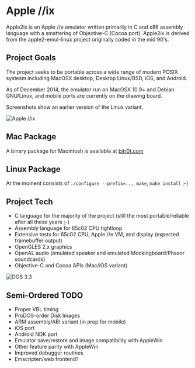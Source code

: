 Apple //ix
==========

Apple2ix is an Apple //e emulator written primarily in C and x86 assembly language with a smattering of Objective-C
(Cocoa port).  Apple2ix is derived from the apple2-emul-linux project originally coded in the mid 90's.

Project Goals
-------------

The project seeks to be portable across a wide range of modern POSIX systesm including MacOSX desktop, Desktop
Linux/BSD, iOS, and Android.

As of December 2014, the emulator run on MacOSX 10.9+ and Debian GNU/Linux, and mobile ports are currently on the
drawing board.

Screenshots show an earlier version of the Linux variant.

![Apple //ix](https://raw.github.com/mauiaaron/apple2/master/docs/Apple2ix.png "Apple //ix")

Mac Package
-----------

A binary package for Macintosh is available at [bitr0t.com](http://bitr0t.com/Apple2Mac/)

Linux Package
-------------

At the moment consists of `./configure --prefix=...`, `make`, `make install` ;-)

Project Tech
------------

* C language for the majority of the project (still the most portable/reliable after all these years ;-)
* Assembly language for 65c02 CPU tightloop
* Extensive tests for 65c02 CPU, Apple //e VM, and display (expected framebuffer output)
* OpenGLES 2.x graphics
* OpenAL audio (emulated speaker and emulated Mockingboard/Phasor soundcards)
* Objective-C and Cocoa APIs (Mac/iOS variant)

![DOS 3.3](https://raw.github.com/mauiaaron/apple2/master/docs/DOS33.png "DOS 3.3 Applesoft BASIC and //e monitor")

Semi-Ordered TODO
-----------------

* Proper VBL timing
* ProDOS-order Disk Images
* ARM assembly/ABI variant (in prep for mobile)
* iOS port
* Android NDK port
* Emulator save/restore and image compatibility with AppleWin
* Other feature parity with AppleWin
* Improved debugger routines
* Emscripten/web frontend?

